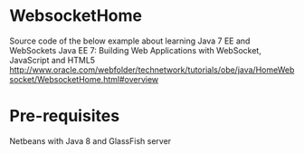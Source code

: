 # WebsocketHome
Source code of the below example about learning Java 7 EE and WebSockets
Java EE 7: Building Web Applications with WebSocket, JavaScript and HTML5 
http://www.oracle.com/webfolder/technetwork/tutorials/obe/java/HomeWebsocket/WebsocketHome.html#overview

# Pre-requisites
Netbeans with Java 8 and GlassFish server
